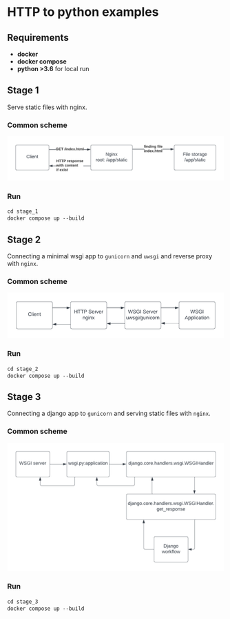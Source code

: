 # HTTP to python examples

## Requirements

* **docker**
* **docker compose**
* **python >3.6** for local run

## Stage 1

Serve static files with nginx.

### Common scheme

![stage 1 scheme](https://github.com/irtimir/http_to_python_meetup/blob/master/docs_static/stage_1_scheme.png?raw=true)

### Run

```shell
cd stage_1
docker compose up --build
```

## Stage 2

Connecting a minimal wsgi app to `gunicorn` and `uwsgi` and reverse proxy with `nginx`.

### Common scheme

![stage 2 scheme](https://github.com/irtimir/http_to_python_meetup/blob/master/docs_static/stage_2_scheme.png?raw=true)

### Run

```shell
cd stage_2
docker compose up --build
```

## Stage 3

Connecting a django app to `gunicorn` and serving static files with `nginx`.

### Common scheme

![stage 3 scheme](https://github.com/irtimir/http_to_python_meetup/blob/master/docs_static/stage_3_scheme.png?raw=true)

### Run

```shell
cd stage_3
docker compose up --build
```
